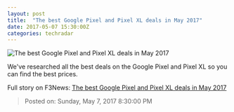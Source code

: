 ```yaml
---
layout: post
title:  "The best Google Pixel and Pixel XL deals in May 2017"
date: 2017-05-07 15:30:00Z
categories: techradar
---
```


![The best Google Pixel and Pixel XL deals in May 2017](http://cdn.mos.cms.futurecdn.net/zDDkiV6HxBx9FvNeDsC7Jd-1200-80.jpg)

We've researched all the best deals on the Google Pixel and Pixel XL so you can find the best prices.


Full story on F3News: [The best Google Pixel and Pixel XL deals in May 2017](http://www.f3nws.com/n/UMFC2E)

> Posted on: Sunday, May 7, 2017 8:30:00 PM
